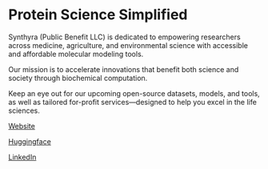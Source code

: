 # Protein Science Simplified

Synthyra (Public Benefit LLC) is dedicated to empowering researchers across medicine, agriculture, and environmental science with accessible and affordable molecular modeling tools.

Our mission is to accelerate innovations that benefit both science and society through biochemical computation.

Keep an eye out for our upcoming open-source datasets, models, and tools, as well as tailored for-profit services—designed to help you excel in the life sciences. 

[Website](https://www.synthyra.com)

[Huggingface](https://huggingface.co/Synthyra)

[LinkedIn](https://linkedin.com/company/synthyra)
